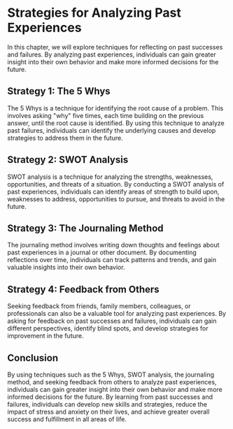 Strategies for Analyzing Past Experiences
=========================================================================================================

In this chapter, we will explore techniques for reflecting on past successes and failures. By analyzing past experiences, individuals can gain greater insight into their own behavior and make more informed decisions for the future.

Strategy 1: The 5 Whys
----------------------

The 5 Whys is a technique for identifying the root cause of a problem. This involves asking "why" five times, each time building on the previous answer, until the root cause is identified. By using this technique to analyze past failures, individuals can identify the underlying causes and develop strategies to address them in the future.

Strategy 2: SWOT Analysis
-------------------------

SWOT analysis is a technique for analyzing the strengths, weaknesses, opportunities, and threats of a situation. By conducting a SWOT analysis of past experiences, individuals can identify areas of strength to build upon, weaknesses to address, opportunities to pursue, and threats to avoid in the future.

Strategy 3: The Journaling Method
---------------------------------

The journaling method involves writing down thoughts and feelings about past experiences in a journal or other document. By documenting reflections over time, individuals can track patterns and trends, and gain valuable insights into their own behavior.

Strategy 4: Feedback from Others
--------------------------------

Seeking feedback from friends, family members, colleagues, or professionals can also be a valuable tool for analyzing past experiences. By asking for feedback on past successes and failures, individuals can gain different perspectives, identify blind spots, and develop strategies for improvement in the future.

Conclusion
----------

By using techniques such as the 5 Whys, SWOT analysis, the journaling method, and seeking feedback from others to analyze past experiences, individuals can gain greater insight into their own behavior and make more informed decisions for the future. By learning from past successes and failures, individuals can develop new skills and strategies, reduce the impact of stress and anxiety on their lives, and achieve greater overall success and fulfillment in all areas of life.
